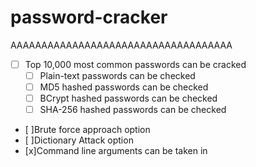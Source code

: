 # password-cracker
AAAAAAAAAAAAAAAAAAAAAAAAAAAAAAAAAAAA


 - [ ] Top 10,000 most common passwords can be cracked 
    - [ ] Plain-text passwords can be checked 
    - [ ] MD5 hashed passwords can be checked 
    - [ ] BCrypt hashed passwords can be checked 
    - [ ] SHA-256 hashed passwords can be checked 
    
 - [ ]Brute force approach option
 - [ ]Dictionary Attack option 
 - [x]Command line arguments can be taken in